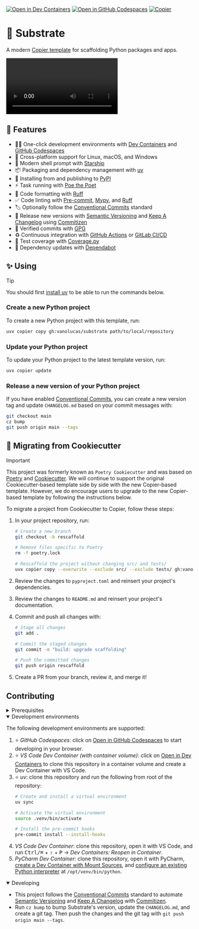 [![Open in Dev Containers](https://img.shields.io/static/v1?label=Dev%20Containers&message=Open&color=blue&logo=data:image/svg%2bxml;base64,PHN2ZyB4bWxucz0iaHR0cDovL3d3dy53My5vcmcvMjAwMC9zdmciIHZpZXdCb3g9IjAgMCAyNCAyNCI+PHBhdGggZmlsbD0iI2ZmZiIgZD0iTTE3IDE2VjdsLTYgNU0yIDlWOGwxLTFoMWw0IDMgOC04aDFsNCAyIDEgMXYxNGwtMSAxLTQgMmgtMWwtOC04LTQgM0gzbC0xLTF2LTFsMy0zIi8+PC9zdmc+)](https://vscode.dev/redirect?url=vscode://ms-vscode-remote.remote-containers/cloneInVolume?url=https://github.com/vanolucas/substrate) [![Open in GitHub Codespaces](https://img.shields.io/static/v1?label=GitHub%20Codespaces&message=Open&color=blue&logo=github)](https://github.com/codespaces/new/vanolucas/substrate) [![Copier](https://img.shields.io/endpoint?url=https://raw.githubusercontent.com/copier-org/copier/master/img/badge/badge-black.json)](https://github.com/copier-org/copier)

# 🌱 Substrate

A modern [Copier template](https://github.com/copier-org/copier) for scaffolding Python packages and apps.

<video src="https://github.com/user-attachments/assets/28d23137-ebae-47d8-a6e5-11f66abf2a91" controls preload></video>

## 🎁 Features

- 🧑‍💻 One-click development environments with [Dev Containers](https://code.visualstudio.com/docs/devcontainers/containers) and [GitHub Codespaces](https://github.com/features/codespaces)
- 🌈 Cross-platform support for Linux, macOS, and Windows
- 🐚 Modern shell prompt with [Starship](https://github.com/starship/starship)
- 📦 Packaging and dependency management with [uv](https://github.com/astral-sh/uv)
- 🚚 Installing from and publishing to [PyPI](https://pypi.org/)
- ⚡️ Task running with [Poe the Poet](https://github.com/nat-n/poethepoet)
- 💅 Code formatting with [Ruff](https://github.com/charliermarsh/ruff)
- ✅ Code linting with [Pre-commit](https://pre-commit.com/), [Mypy](https://github.com/python/mypy), and [Ruff](https://github.com/charliermarsh/ruff)
- 🏷 Optionally follow the [Conventional Commits](https://www.conventionalcommits.org/) standard
- 🚦 Release new versions with [Semantic Versioning](https://semver.org/) and [Keep A Changelog](https://keepachangelog.com/) using [Commitizen](https://github.com/commitizen-tools)
- 💌 Verified commits with [GPG](https://gnupg.org/)
- ♻️ Continuous integration with [GitHub Actions](https://docs.github.com/en/actions) or [GitLab CI/CD](https://docs.gitlab.com/ee/ci/)
- 🧪 Test coverage with [Coverage.py](https://github.com/nedbat/coveragepy)
- 🧰 Dependency updates with [Dependabot](https://docs.github.com/en/code-security/dependabot/dependabot-version-updates/about-dependabot-version-updates)

## ✨ Using

> [!TIP]
> You should first [install uv](https://docs.astral.sh/uv/getting-started/installation/) to be able to run the commands below.

### Create a new Python project

To create a new Python project with this template, run:

```sh
uvx copier copy gh:vanolucas/substrate path/to/local/repository
```

### Update your Python project

To update your Python project to the latest template version, run:

```sh
uvx copier update
```

### Release a new version of your Python project

If you have enabled [Conventional Commits](https://www.conventionalcommits.org/), you can create a new version tag and update `CHANGELOG.md` based on your commit messages with:

```sh
git checkout main
cz bump
git push origin main --tags
```

## 🍪 Migrating from Cookiecutter

> [!IMPORTANT]
> This project was formerly known as `Poetry Cookiecutter` and was based on [Poetry](https://github.com/python-poetry/poetry) and [Cookiecutter](https://github.com/cookiecutter/cookiecutter). We will continue to support the original Cookiecutter-based template side by side with the new Copier-based template. However, we do encourage users to upgrade to the new Copier-based template by following the instructions below.

To migrate a project from Cookiecutter to Copier, follow these steps:

1. In your project repository, run:

    ```sh
    # Create a new branch
    git checkout -b rescaffold

    # Remove files specific to Poetry
    rm -f poetry.lock
    
    # Rescaffold the project without changing src/ and tests/
    uvx copier copy --overwrite --exclude src/ --exclude tests/ gh:vanolucas/substrate .
    ```

2. Review the changes to `pyproject.toml` and reinsert your project's dependencies.
3. Review the changes to `README.md` and reinsert your project's documentation.
4. Commit and push all changes with:

    ```sh
    # Stage all changes
    git add .

    # Commit the staged changes
    git commit -m "build: upgrade scaffolding"

    # Push the committed changes
    git push origin rescaffold
    ```

5. Create a PR from your branch, review it, and merge it!

## Contributing

<details>
<summary>Prerequisites</summary>

1. [Generate an SSH key](https://docs.github.com/en/authentication/connecting-to-github-with-ssh/generating-a-new-ssh-key-and-adding-it-to-the-ssh-agent#generating-a-new-ssh-key) and [add the SSH key to your GitHub account](https://docs.github.com/en/authentication/connecting-to-github-with-ssh/adding-a-new-ssh-key-to-your-github-account).
2. Configure SSH to automatically load your SSH keys:
    ```sh
    cat << EOF >> ~/.ssh/config
    
    Host *
      AddKeysToAgent yes
      IgnoreUnknown UseKeychain
      UseKeychain yes
      ForwardAgent yes
    EOF
    ```
3. [Install Docker Desktop](https://www.docker.com/get-started).
4. [Install VS Code](https://code.visualstudio.com/) and [VS Code's Dev Containers extension](https://marketplace.visualstudio.com/items?itemName=ms-vscode-remote.remote-containers). Alternatively, install [PyCharm](https://www.jetbrains.com/pycharm/download/).
5. _Optional:_ install a [Nerd Font](https://www.nerdfonts.com/font-downloads) such as [FiraCode Nerd Font](https://github.com/ryanoasis/nerd-fonts/tree/master/patched-fonts/FiraCode) and [configure VS Code](https://github.com/tonsky/FiraCode/wiki/VS-Code-Instructions) or [PyCharm](https://github.com/tonsky/FiraCode/wiki/Intellij-products-instructions) to use it.

</details>

<details open>
<summary>Development environments</summary>

The following development environments are supported:
1. ⭐️ _GitHub Codespaces_: click on [Open in GitHub Codespaces](https://github.com/codespaces/new/vanolucas/substrate) to start developing in your browser.
2. ⭐️ _VS Code Dev Container (with container volume)_: click on [Open in Dev Containers](https://vscode.dev/redirect?url=vscode://ms-vscode-remote.remote-containers/cloneInVolume?url=https://github.com/vanolucas/substrate) to clone this repository in a container volume and create a Dev Container with VS Code.
3. ⭐️ _uv_: clone this repository and run the following from root of the repository:
    ```sh
    # Create and install a virtual environment
    uv sync

    # Activate the virtual environment
    source .venv/bin/activate

    # Install the pre-commit hooks
    pre-commit install --install-hooks
    ```
3. _VS Code Dev Container_: clone this repository, open it with VS Code, and run <kbd>Ctrl/⌘</kbd> + <kbd>⇧</kbd> + <kbd>P</kbd> → _Dev Containers: Reopen in Container_.
4. _PyCharm Dev Container_: clone this repository, open it with PyCharm, [create a Dev Container with Mount Sources](https://www.jetbrains.com/help/pycharm/start-dev-container-inside-ide.html), and [configure an existing Python interpreter](https://www.jetbrains.com/help/pycharm/configuring-python-interpreter.html#widget) at `/opt/venv/bin/python`.

</details>

<details open>
<summary>Developing</summary>

- This project follows the [Conventional Commits](https://www.conventionalcommits.org/) standard to automate [Semantic Versioning](https://semver.org/) and [Keep A Changelog](https://keepachangelog.com/) with [Commitizen](https://github.com/commitizen-tools/commitizen).
- Run `cz bump` to bump Substrate's version, update the `CHANGELOG.md`, and create a git tag. Then push the changes and the git tag with `git push origin main --tags`.

</details>
